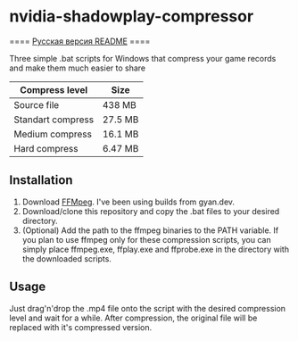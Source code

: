 # nvidia-shadowplay-compressor

==== [Русская версия README](README_RU.md) ====

Three simple .bat scripts for Windows that compress your game records and make them much easier to share 

| Compress level    |    Size   |
|-------------------|-----------|
| Source file       |  438 MB   | 
| Standart compress |  27.5 MB  |
| Medium compress   |  16.1 MB  |
| Hard compress     |  6.47 MB  |

## Installation

1. Download [FFMpeg](https://ffmpeg.org). I've been using builds from gyan.dev.
2. Download/clone this repository and copy the .bat files to your desired directory.
3. (Optional) Add the path to the ffmpeg binaries to the PATH variable. If you plan to use ffmpeg only for these compression scripts, you can simply place ffmpeg.exe, ffplay.exe and ffprobe.exe in the directory with the downloaded scripts.

## Usage 

Just drag'n'drop the .mp4 file onto the script with the desired compression level and wait for a while. After compression, the original file will be replaced with it's compressed version.

